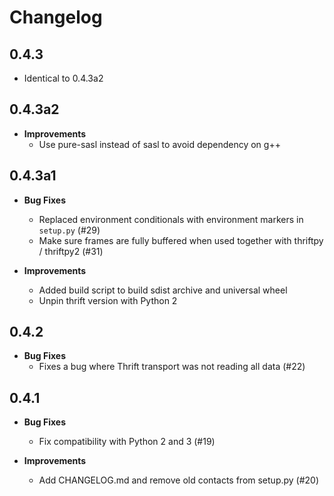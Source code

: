 Changelog
=========

0.4.3
------
  - Identical to 0.4.3a2

0.4.3a2
------
* **Improvements**
  - Use pure-sasl instead of sasl to avoid dependency on g++

0.4.3a1
------
* **Bug Fixes**
  - Replaced environment conditionals with environment markers in `setup.py` (#29)
  - Make sure frames are fully buffered when used together with thriftpy / thriftpy2 (#31)

* **Improvements**
  - Added build script to build sdist archive and universal wheel
  - Unpin thrift version with Python 2

0.4.2
------
* **Bug Fixes**
  - Fixes a bug where Thrift transport was not reading all data (#22)

0.4.1
------
* **Bug Fixes**
  - Fix compatibility with Python 2 and 3 (#19)

* **Improvements**
  - Add CHANGELOG.md and remove old contacts from setup.py (#20)
